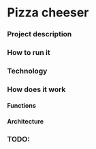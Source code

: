 # Pizza cheeser

### Project description

### How to run it

### Technology

### How does it work

#### Functions

#### Architecture

### TODO:
 